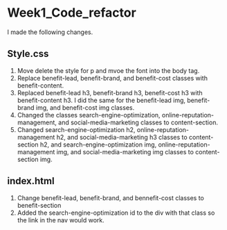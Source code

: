 # Week1_Code_refactor

I made the following changes.

## Style.css
1. Move delete the style for p and mvoe the font into the body tag.
2. Replace benefit-lead, benefit-brand, and benefit-cost classes  with benefit-content.
3.  Replaced benefit-lead h3, benefit-brand h3, benefit-cost h3 with benefit-content h3.  I did the same for the benefit-lead img, benefit-brand img, and benefit-cost img classes.
4. Changed the classes search-engine-optimization, online-reputation-management, and social-media-marketing classes to content-section.
5.  Changed search-engine-optimization h2, online-reputation-management h2, and social-media-marketing h3 classes to content-section h2, and search-engine-optimization img, online-reputation-management img, and social-media-marketing img classes to content-section img.

## index.html
1. Change benefit-lead, benefit-brand, and bennefit-cost classes to benefit-section
2. Added the search-engine-optimization id to the div with that class so the link in the nav would work.
